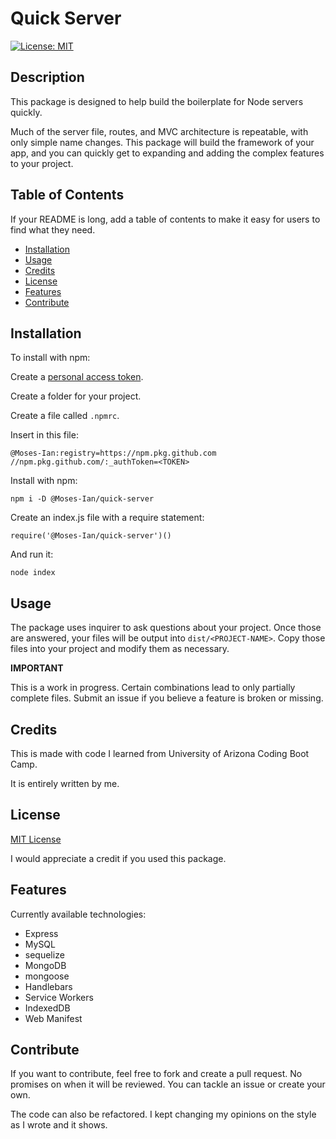 # Quick Server

[![License: MIT](https://img.shields.io/badge/License-MIT-yellow.svg)](https://opensource.org/licenses/MIT)

## Description

This package is designed to help build the boilerplate for Node servers quickly.

Much of the server file, routes, and MVC architecture is repeatable, with only simple name changes. This package will build the framework of your app, and you can quickly get to expanding and adding the complex features to your project.

## Table of Contents

If your README is long, add a table of contents to make it easy for users to find what they need.
- [Installation](#installation)
- [Usage](#usage)
- [Credits](#credits)
- [License](#license)
- [Features](#features)
- [Contribute](#contribute)

## Installation

To install with npm:

Create a [personal access token](https://docs.github.com/en/authentication/keeping-your-account-and-data-secure/creating-a-personal-access-token).

Create a folder for your project.

Create a file called ```.npmrc```.

Insert in this file:

    @Moses-Ian:registry=https://npm.pkg.github.com
    //npm.pkg.github.com/:_authToken=<TOKEN>

Install with npm:

    npm i -D @Moses-Ian/quick-server

Create an index.js file with a require statement:

    require('@Moses-Ian/quick-server')()

And run it:

    node index

## Usage

The package uses inquirer to ask questions about your project. Once those are answered, your files will be output into ``dist/<PROJECT-NAME>``. Copy those files into your project and modify them as necessary.

**IMPORTANT**

This is a work in progress. Certain combinations lead to only partially complete files. Submit an issue if you believe a feature is broken or missing.

## Credits

This is made with code I learned from University of Arizona Coding Boot Camp.

It is entirely written by me.

## License

[MIT License](https://opensource.org/licenses/MIT)

I would appreciate a credit if you used this package.

## Features

Currently available technologies:

* Express
* MySQL
* sequelize
* MongoDB
* mongoose
* Handlebars
* Service Workers
* IndexedDB
* Web Manifest

## Contribute

If you want to contribute, feel free to fork and create a pull request. No promises on when it will be reviewed. You can tackle an issue or create your own.

The code can also be refactored. I kept changing my opinions on the style as I wrote and it shows.
